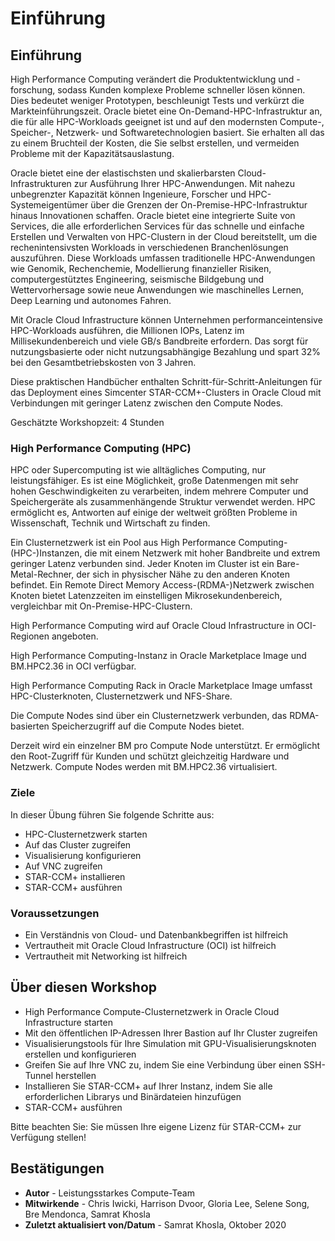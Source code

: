 # Einführung

## Einführung

High Performance Computing verändert die Produktentwicklung und -forschung, sodass Kunden komplexe Probleme schneller lösen können. Dies bedeutet weniger Prototypen, beschleunigt Tests und verkürzt die Markteinführungszeit. Oracle bietet eine On-Demand-HPC-Infrastruktur an, die für alle HPC-Workloads geeignet ist und auf den modernsten Compute-, Speicher-, Netzwerk- und Softwaretechnologien basiert. Sie erhalten all das zu einem Bruchteil der Kosten, die Sie selbst erstellen, und vermeiden Probleme mit der Kapazitätsauslastung.

Oracle bietet eine der elastischsten und skalierbarsten Cloud-Infrastrukturen zur Ausführung Ihrer HPC-Anwendungen. Mit nahezu unbegrenzter Kapazität können Ingenieure, Forscher und HPC-Systemeigentümer über die Grenzen der On-Premise-HPC-Infrastruktur hinaus Innovationen schaffen. Oracle bietet eine integrierte Suite von Services, die alle erforderlichen Services für das schnelle und einfache Erstellen und Verwalten von HPC-Clustern in der Cloud bereitstellt, um die rechenintensivsten Workloads in verschiedenen Branchenlösungen auszuführen. Diese Workloads umfassen traditionelle HPC-Anwendungen wie Genomik, Rechenchemie, Modellierung finanzieller Risiken, computergestütztes Engineering, seismische Bildgebung und Wettervorhersage sowie neue Anwendungen wie maschinelles Lernen, Deep Learning und autonomes Fahren.

Mit Oracle Cloud Infrastructure können Unternehmen performanceintensive HPC-Workloads ausführen, die Millionen IOPs, Latenz im Millisekundenbereich und viele GB/s Bandbreite erfordern. Das sorgt für nutzungsbasierte oder nicht nutzungsabhängige Bezahlung und spart 32% bei den Gesamtbetriebskosten von 3 Jahren.

Diese praktischen Handbücher enthalten Schritt-für-Schritt-Anleitungen für das Deployment eines Simcenter STAR-CCM+-Clusters in Oracle Cloud mit Verbindungen mit geringer Latenz zwischen den Compute Nodes.

Geschätzte Workshopzeit: 4 Stunden

### High Performance Computing (HPC)

HPC oder Supercomputing ist wie alltägliches Computing, nur leistungsfähiger. Es ist eine Möglichkeit, große Datenmengen mit sehr hohen Geschwindigkeiten zu verarbeiten, indem mehrere Computer und Speichergeräte als zusammenhängende Struktur verwendet werden. HPC ermöglicht es, Antworten auf einige der weltweit größten Probleme in Wissenschaft, Technik und Wirtschaft zu finden.

Ein Clusternetzwerk ist ein Pool aus High Performance Computing-(HPC-)Instanzen, die mit einem Netzwerk mit hoher Bandbreite und extrem geringer Latenz verbunden sind. Jeder Knoten im Cluster ist ein Bare-Metal-Rechner, der sich in physischer Nähe zu den anderen Knoten befindet. Ein Remote Direct Memory Access-(RDMA-)Netzwerk zwischen Knoten bietet Latenzzeiten im einstelligen Mikrosekundenbereich, vergleichbar mit On-Premise-HPC-Clustern.

High Performance Computing wird auf Oracle Cloud Infrastructure in OCI-Regionen angeboten.

High Performance Computing-Instanz in Oracle Marketplace Image und BM.HPC2.36 in OCI verfügbar.

High Performance Computing Rack in Oracle Marketplace Image umfasst HPC-Clusterknoten, Clusternetzwerk und NFS-Share.

Die Compute Nodes sind über ein Clusternetzwerk verbunden, das RDMA-basierten Speicherzugriff auf die Compute Nodes bietet.

Derzeit wird ein einzelner BM pro Compute Node unterstützt. Er ermöglicht den Root-Zugriff für Kunden und schützt gleichzeitig Hardware und Netzwerk. Compute Nodes werden mit BM.HPC2.36 virtualisiert.

### Ziele

In dieser Übung führen Sie folgende Schritte aus:

*   HPC-Clusternetzwerk starten
*   Auf das Cluster zugreifen
*   Visualisierung konfigurieren
*   Auf VNC zugreifen
*   STAR-CCM+ installieren
*   STAR-CCM+ ausführen

### Voraussetzungen

*   Ein Verständnis von Cloud- und Datenbankbegriffen ist hilfreich
*   Vertrautheit mit Oracle Cloud Infrastructure (OCI) ist hilfreich
*   Vertrautheit mit Networking ist hilfreich

## Über diesen Workshop

*   High Performance Compute-Clusternetzwerk in Oracle Cloud Infrastructure starten
*   Mit den öffentlichen IP-Adressen Ihrer Bastion auf Ihr Cluster zugreifen
*   Visualisierungstools für Ihre Simulation mit GPU-Visualisierungsknoten erstellen und konfigurieren
*   Greifen Sie auf Ihre VNC zu, indem Sie eine Verbindung über einen SSH-Tunnel herstellen
*   Installieren Sie STAR-CCM+ auf Ihrer Instanz, indem Sie alle erforderlichen Librarys und Binärdateien hinzufügen
*   STAR-CCM+ ausführen

Bitte beachten Sie: Sie müssen Ihre eigene Lizenz für STAR-CCM+ zur Verfügung stellen!

## Bestätigungen

*   **Autor** - Leistungsstarkes Compute-Team
*   **Mitwirkende** - Chris Iwicki, Harrison Dvoor, Gloria Lee, Selene Song, Bre Mendonca, Samrat Khosla
*   **Zuletzt aktualisiert von/Datum** - Samrat Khosla, Oktober 2020